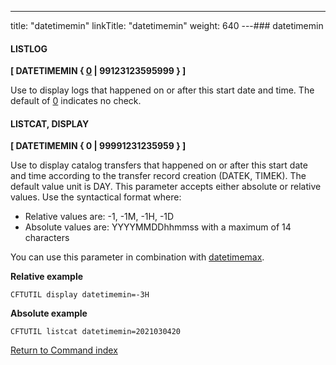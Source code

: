---
title: "datetimemin"
linkTitle: "datetimemin"
weight: 640
---### datetimemin

#### LISTLOG

****[ DATETIMEMIN { <u>0</u> &#124; 99123123595999 } ]****

Use to display logs that happened on or after this start date and time. The default of <u>0</u> indicates no check.

#### LISTCAT, DISPLAY

****[ DATETIMEMIN { 0 &#124; 99991231235959 } ]****

Use to display catalog transfers that happened on or after this start date and time according to the transfer record creation (DATEK, TIMEK). The default value unit is DAY. This parameter accepts either absolute or relative values. Use the syntactical format where:

- Relative values are: -1, -1M, -1H, -1D
- Absolute values are: YYYYMMDDhhmmss with a maximum of 14 characters

You can use this parameter in combination with [datetimemax](../datetimemax).

****Relative example****

```
CFTUTIL display datetimemin=-3H
```

****Absolute example****

```
CFTUTIL listcat datetimemin=2021030420
```

[Return to Command index](../../)
